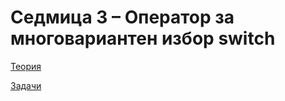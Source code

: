 # Седмица 3 – Оператор за многовариантен избор switch

[Теория](https://github.com/AleksandrinaKovachka/Introduction-to-programming-2021-2022/tree/main/Week03/Theory)

[Задачи](https://github.com/AleksandrinaKovachka/Introduction-to-programming-2021-2022/tree/main/Week03/Tasks)
